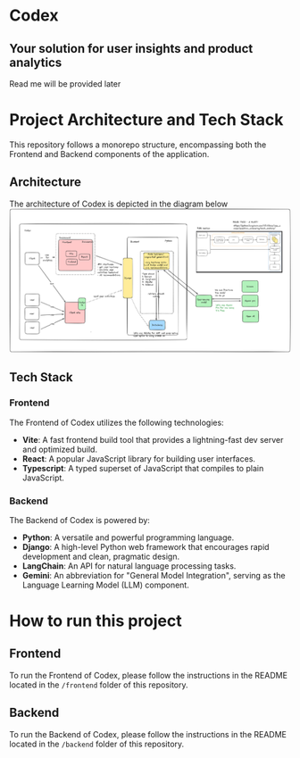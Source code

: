 # Codex 
## Your solution for user insights and product analytics
Read me will be provided later

# Project Architecture and Tech Stack
This repository follows a monorepo structure, encompassing both the Frontend and Backend components of the application.

## Architecture
The architecture of Codex is depicted in the diagram below
![alt text](image.png)

## Tech Stack
### Frontend
The Frontend of Codex utilizes the following technologies:
- **Vite**: A fast frontend build tool that provides a lightning-fast dev server and optimized build.
- **React**: A popular JavaScript library for building user interfaces.
- **Typescript**: A typed superset of JavaScript that compiles to plain JavaScript.

### Backend
The Backend of Codex is powered by:
- **Python**: A versatile and powerful programming language.
- **Django**: A high-level Python web framework that encourages rapid development and clean, pragmatic design.
- **LangChain**: An API for natural language processing tasks.
- **Gemini**: An abbreviation for "General Model Integration", serving as the Language Learning Model (LLM) component.

# How to run this project
## Frontend
To run the Frontend of Codex, please follow the instructions in the README located in the `/frontend` folder of this repository.

## Backend
To run the Backend of Codex, please follow the instructions in the README located in the `/backend` folder of this repository.
